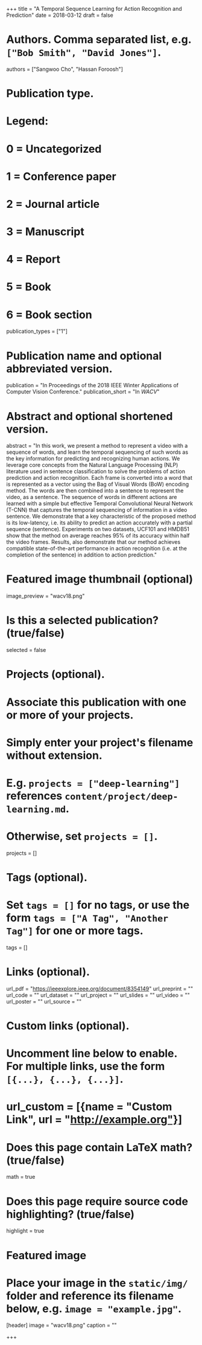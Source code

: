 +++
title = "A Temporal Sequence Learning for Action Recognition and Prediction"
date = 2018-03-12
draft = false

# Authors. Comma separated list, e.g. `["Bob Smith", "David Jones"]`.
authors = ["Sangwoo Cho", "Hassan Foroosh"]

# Publication type.
# Legend:
# 0 = Uncategorized
# 1 = Conference paper
# 2 = Journal article
# 3 = Manuscript
# 4 = Report
# 5 = Book
# 6 = Book section
publication_types = ["1"]

# Publication name and optional abbreviated version.
publication = "In Proceedings of the 2018 IEEE Winter Applications of Computer Vision Conference."
publication_short = "In *WACV*"

# Abstract and optional shortened version.
abstract = "In this work, we present a method to represent a video with a sequence of words, and learn the temporal sequencing of such words as the key information for predicting and recognizing human actions. We leverage core concepts from the Natural Language Processing (NLP) literature used in sentence classification to solve the problems of action prediction and action recognition. Each frame is converted into a word that is represented as a vector using the Bag of Visual Words (BoW) encoding method. The words are then combined into a sentence to represent the video, as a sentence. The sequence of words in different actions are learned with a simple but effective Temporal Convolutional Neural Network (T-CNN) that captures the temporal sequencing of information in a video sentence. We demonstrate that a key characteristic of the proposed method is its low-latency, i.e. its ability to predict an action accurately with a partial sequence (sentence). Experiments on two datasets, UCF101 and HMDB51 show that the method on average reaches 95% of its accuracy within half the video frames. Results, also demonstrate that our method achieves compatible state-of-the-art performance in action recognition (i.e. at the completion of the sentence) in addition to action prediction."

# Featured image thumbnail (optional)
image_preview = "wacv18.png"

# Is this a selected publication? (true/false)
selected = false

# Projects (optional).
#   Associate this publication with one or more of your projects.
#   Simply enter your project's filename without extension.
#   E.g. `projects = ["deep-learning"]` references `content/project/deep-learning.md`.
#   Otherwise, set `projects = []`.
projects = []

# Tags (optional).
#   Set `tags = []` for no tags, or use the form `tags = ["A Tag", "Another Tag"]` for one or more tags.
tags = []

# Links (optional).
url_pdf = "<https://ieeexplore.ieee.org/document/8354149>"
url_preprint = ""
url_code = ""
url_dataset = ""
url_project = ""
url_slides = ""
url_video = ""
url_poster = ""
url_source = ""

# Custom links (optional).
#   Uncomment line below to enable. For multiple links, use the form `[{...}, {...}, {...}]`.
# url_custom = [{name = "Custom Link", url = "http://example.org"}]

# Does this page contain LaTeX math? (true/false)
math = true

# Does this page require source code highlighting? (true/false)
highlight = true

# Featured image
# Place your image in the `static/img/` folder and reference its filename below, e.g. `image = "example.jpg"`.
[header]
image = "wacv18.png"
caption = ""

+++

